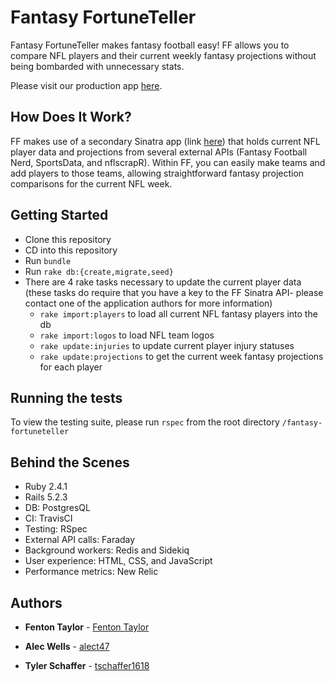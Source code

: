 # Fantasy FortuneTeller

Fantasy FortuneTeller makes fantasy football easy! FF allows you to compare NFL players and their current weekly fantasy projections without being bombarded with unnecessary stats.

Please visit our production app [here](https://fantasy-fortuneteller.herokuapp.com/).

## How Does It Work?

FF makes use of a secondary Sinatra app (link [here](https://github.com/fentontaylor/fantasy_football_nerd_microservice)) that holds current NFL player data and projections from several external APIs (Fantasy Football Nerd, SportsData, and nflscrapR). Within FF, you can easily make teams and add players to those teams, allowing straightforward fantasy projection comparisons for the current NFL week.

## Getting Started

- Clone this repository
- CD into this repository
- Run `bundle`
- Run `rake db:{create,migrate,seed}`
- There are 4 rake tasks necessary to update the current player data (these tasks do require that you have a key to the FF Sinatra API- please contact one of the application authors for more information)
  - `rake import:players` to load all current NFL fantasy players into the db
  - `rake import:logos` to load NFL team logos
  - `rake update:injuries` to update current player injury statuses
  - `rake update:projections` to get the current week fantasy projections for each player

## Running the tests

To view the testing suite, please run `rspec` from the root directory `/fantasy-fortuneteller`

## Behind the Scenes

- Ruby 2.4.1
- Rails 5.2.3
- DB: PostgresQL
- CI: TravisCI
- Testing: RSpec
- External API calls: Faraday
- Background workers: Redis and Sidekiq
- User experience: HTML, CSS, and JavaScript
- Performance metrics: New Relic

## Authors

* **Fenton Taylor** - [Fenton Taylor](https://github.com/fentontaylor)

* **Alec Wells** - [alect47](https://github.com/alect47)

* **Tyler Schaffer** - [tschaffer1618](https://github.com/tschaffer1618)
